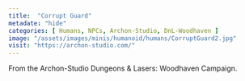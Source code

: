 ```yaml
---
title:  "Corrupt Guard"
metadate: "hide"
categories: [ Humans, NPCs, Archon-Studio, DnL-Woodhaven ]
image: "/assets/images/minis/humanoid/humans/CorruptGuard2.jpg"
visit: "https://archon-studio.com/"
---
```

From the Archon-Studio Dungeons & Lasers: Woodhaven Campaign.
